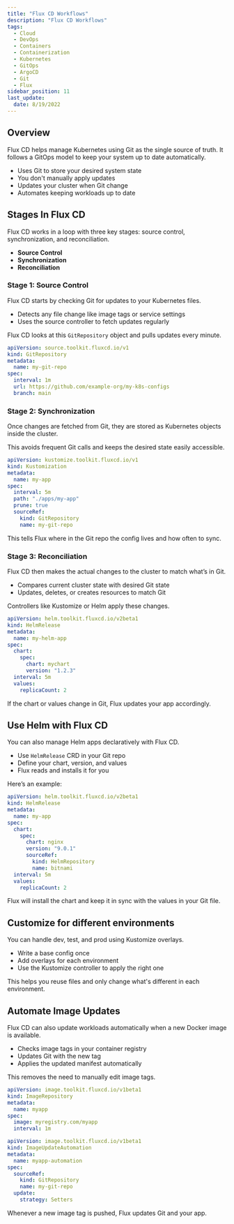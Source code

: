 ```yaml
---
title: "Flux CD Workflows"
description: "Flux CD Workflows"
tags:
  - Cloud
  - DevOps
  - Containers
  - Containerization
  - Kubernetes
  - GitOps
  - ArgoCD
  - Git
  - Flux
sidebar_position: 11
last_update:
  date: 8/19/2022
---
```



## Overview

Flux CD helps manage Kubernetes using Git as the single source of truth. It follows a GitOps model to keep your system up to date automatically.

- Uses Git to store your desired system state
- You don't manually apply updates
- Updates your cluster when Git change
- Automates keeping workloads up to date

## Stages In Flux CD

Flux CD works in a loop with three key stages: source control, synchronization, and reconciliation.

- **Source Control**
- **Synchronization**
- **Reconciliation**

### Stage 1: Source Control

Flux CD starts by checking Git for updates to your Kubernetes files.

- Detects any file change like image tags or service settings
- Uses the source controller to fetch updates regularly

Flux CD looks at this `GitRepository` object and pulls updates every minute.

```yaml
apiVersion: source.toolkit.fluxcd.io/v1
kind: GitRepository
metadata:
  name: my-git-repo
spec:
  interval: 1m
  url: https://github.com/example-org/my-k8s-configs
  branch: main
```


### Stage 2: Synchronization

Once changes are fetched from Git, they are stored as Kubernetes objects inside the cluster.

This avoids frequent Git calls and keeps the desired state easily accessible.

```yaml
apiVersion: kustomize.toolkit.fluxcd.io/v1
kind: Kustomization
metadata:
  name: my-app
spec:
  interval: 5m
  path: "./apps/my-app"
  prune: true
  sourceRef:
    kind: GitRepository
    name: my-git-repo
```

This tells Flux where in the Git repo the config lives and how often to sync.

### Stage 3: Reconciliation

Flux CD then makes the actual changes to the cluster to match what’s in Git.

- Compares current cluster state with desired Git state
- Updates, deletes, or creates resources to match Git

Controllers like Kustomize or Helm apply these changes.

```yaml
apiVersion: helm.toolkit.fluxcd.io/v2beta1
kind: HelmRelease
metadata:
  name: my-helm-app
spec:
  chart:
    spec:
      chart: mychart
      version: "1.2.3"
  interval: 5m
  values:
    replicaCount: 2
```

If the chart or values change in Git, Flux updates your app accordingly.


## Use Helm with Flux CD

You can also manage Helm apps declaratively with Flux CD.

- Use `HelmRelease` CRD in your Git repo
- Define your chart, version, and values
- Flux reads and installs it for you

Here’s an example:

```yaml
apiVersion: helm.toolkit.fluxcd.io/v2beta1
kind: HelmRelease
metadata:
  name: my-app
spec:
  chart:
    spec:
      chart: nginx
      version: "9.0.1"
      sourceRef:
        kind: HelmRepository
        name: bitnami
  interval: 5m
  values:
    replicaCount: 2
```

Flux will install the chart and keep it in sync with the values in your Git file.

## Customize for different environments

You can handle dev, test, and prod using Kustomize overlays.

- Write a base config once
- Add overlays for each environment
- Use the Kustomize controller to apply the right one

This helps you reuse files and only change what's different in each environment.

## Automate Image Updates

Flux CD can also update workloads automatically when a new Docker image is available.

- Checks image tags in your container registry
- Updates Git with the new tag
- Applies the updated manifest automatically

This removes the need to manually edit image tags.

```yaml
apiVersion: image.toolkit.fluxcd.io/v1beta1
kind: ImageRepository
metadata:
  name: myapp
spec:
  image: myregistry.com/myapp
  interval: 1m
```

```yaml
apiVersion: image.toolkit.fluxcd.io/v1beta1
kind: ImageUpdateAutomation
metadata:
  name: myapp-automation
spec:
  sourceRef:
    kind: GitRepository
    name: my-git-repo
  update:
    strategy: Setters
```

Whenever a new image tag is pushed, Flux updates Git and your app.


